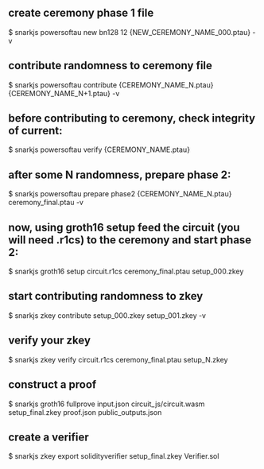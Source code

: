 ## create ceremony phase 1 file
$ snarkjs powersoftau new bn128 12 {NEW_CEREMONY_NAME_000.ptau} -v 

## contribute randomness to ceremony file
$ snarkjs powersoftau contribute {CEREMONY_NAME_N.ptau} {CEREMONY_NAME_N+1.ptau} -v

## before contributing to ceremony, check integrity of current:
$ snarkjs powersoftau verify {CEREMONY_NAME.ptau}

## after some N randomness, prepare phase 2:
$ snarkjs powersoftau prepare phase2 {CEREMONY_NAME_N.ptau} ceremony_final.ptau -v

## now, using groth16 setup feed the circuit (you will need .r1cs) to the ceremony and start phase 2:
$ snarkjs groth16 setup circuit.r1cs ceremony_final.ptau setup_000.zkey

## start contributing randomness to zkey
$ snarkjs zkey contribute setup_000.zkey setup_001.zkey -v 

## verify your zkey
$ snarkjs zkey verify circuit.r1cs ceremony_final.ptau setup_N.zkey

## construct a proof
$ snarkjs groth16 fullprove input.json circuit_js/circuit.wasm setup_final.zkey proof.json public_outputs.json

## create a verifier
$ snarkjs zkey export solidityverifier setup_final.zkey Verifier.sol
